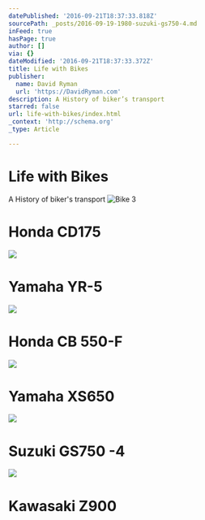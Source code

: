 ```yaml
---
datePublished: '2016-09-21T18:37:33.818Z'
sourcePath: _posts/2016-09-19-1980-suzuki-gs750-4.md
inFeed: true
hasPage: true
author: []
via: {}
dateModified: '2016-09-21T18:37:33.372Z'
title: Life with Bikes
publisher:
  name: David Ryman
  url: 'https://DavidRyman.com'
description: A History of biker’s transport
starred: false
url: life-with-bikes/index.html
_context: 'http://schema.org'
_type: Article

---
```

# Life with Bikes

A History of biker's transport
![Bike 3](https://the-grid-user-content.s3-us-west-2.amazonaws.com/2b5d5bd3-1826-4a76-a4cc-2b521184ec56.jpg)

# Honda CD175
![](https://the-grid-user-content.s3-us-west-2.amazonaws.com/f870b9cd-8d50-4e4d-bfef-cadc2494675d.jpg)

# Yamaha YR-5
![](https://the-grid-user-content.s3-us-west-2.amazonaws.com/5318de52-36f3-4021-bc60-dd22941764f6.jpg)

# Honda CB 550-F
![](https://the-grid-user-content.s3-us-west-2.amazonaws.com/9209c5bb-4ca3-450f-909c-7258c02ac82e.jpg)

# Yamaha XS650
![](https://the-grid-user-content.s3-us-west-2.amazonaws.com/7764d2af-ac1d-464b-a2c2-c570f6124868.jpg)

# Suzuki GS750 -4
![](https://the-grid-user-content.s3-us-west-2.amazonaws.com/baedbe2e-2592-4284-8c76-32faa05507f2.jpg)

# Kawasaki Z900
